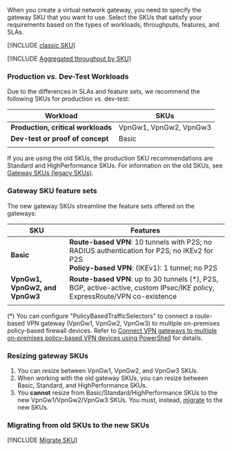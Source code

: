 When you create a virtual network gateway, you need to specify the gateway SKU that you want to use. Select the SKUs that satisfy your requirements based on the types of workloads, throughputs, features, and SLAs.

[!INCLUDE [classic SKU](./vpn-gateway-classic-sku-support-include.md)]

[!INCLUDE [Aggregated throughput by SKU](./vpn-gateway-table-gwtype-aggtput-include.md)]

###  <a name="workloads"></a>Production *vs.* Dev-Test Workloads

Due to the differences in SLAs and feature sets, we recommend the following SKUs for production *vs.* dev-test:

| **Workload**                       | **SKUs**               |
| ---                                | ---                    |
| **Production, critical workloads** | VpnGw1, VpnGw2, VpnGw3 |
| **Dev-test or proof of concept**   | Basic                  |
|                                    |                        |

If you are using the old SKUs, the production SKU recommendations are Standard and HighPerformance SKUs. For information on the old SKUs, see [Gateway SKUs (legacy SKUs)](../articles/vpn-gateway/vpn-gateway-about-skus-legacy.md).

###  <a name="feature"></a>Gateway SKU feature sets

The new gateway SKUs streamline the feature sets offered on the gateways:

| **SKU**| **Features**|
| ---    | ---         |
|**Basic**   | **Route-based VPN**: 10 tunnels with P2S; no RADIUS authentication for P2S; no IKEv2 for P2S<br>**Policy-based VPN**: (IKEv1): 1 tunnel; no P2S|
| **VpnGw1, VpnGw2, and VpnGw3** | **Route-based VPN**: up to 30 tunnels (*), P2S, BGP, active-active, custom IPsec/IKE policy, ExpressRoute/VPN co-existence |
|        |             |

(*) You can configure "PolicyBasedTrafficSelectors" to connect a route-based VPN gateway (VpnGw1, VpnGw2, VpnGw3) to multiple on-premises policy-based firewall devices. Refer to [Connect VPN gateways to multiple on-premises policy-based VPN devices using PowerShell](../articles/vpn-gateway/vpn-gateway-connect-multiple-policybased-rm-ps.md) for details.

###  <a name="resize"></a>Resizing gateway SKUs

1. You can resize between VpnGw1, VpnGw2, and VpnGw3 SKUs.
2. When working with the old gateway SKUs, you can resize between Basic, Standard, and HighPerformance SKUs.
2. You **cannot** resize from Basic/Standard/HighPerformance SKUs to the new VpnGw1/VpnGw2/VpnGw3 SKUs. You must, instead, [migrate](#migrate) to the new SKUs.

###  <a name="migrate"></a>Migrating from old SKUs to the new SKUs

[!INCLUDE [Migrate SKU](./vpn-gateway-migrate-legacy-sku-include.md)]

